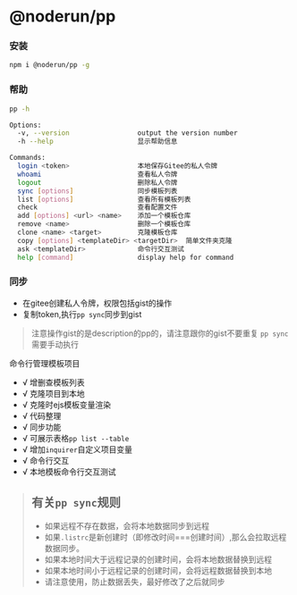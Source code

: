 # @noderun/pp

### 安装
```bash
npm i @noderun/pp -g
```
### 帮助
```bash
pp -h

Options:
  -v, --version                 output the version number
  -h --help                     显示帮助信息

Commands:
  login <token>                 本地保存Gitee的私人令牌
  whoami                        查看私人令牌
  logout                        删除私人令牌
  sync [options]                同步模板列表
  list [options]                查看所有模板列表
  check                         查看配置文件
  add [options] <url> <name>    添加一个模板仓库
  remove <name>                 删除一个模板仓库
  clone <name> <target>         克隆模板仓库
  copy [options] <templateDir> <targetDir>  简单文件夹克隆
  ask <templateDir>             命令行交互测试
  help [command]                display help for command
```
### 同步
* 在gitee创建私人令牌，权限包括gist的操作
* 复制token,执行`pp sync`同步到gist
> 注意操作gist的是description的pp的，请注意跟你的gist不要重复
> `pp sync`需要手动执行

命令行管理模板项目

* √ 增删查模板列表 
* √ 克隆项目到本地
* √ 克隆时ejs模板变量渲染
* √ 代码整理
* √ 同步功能
* √ 可展示表格`pp list --table`
* √ 增加`inquirer`自定义项目变量
* √ 命令行交互
* √ 本地模板命令行交互测试


> ## 有关`pp sync`规则
> - 如果远程不存在数据，会将本地数据同步到远程
> - 如果`.listrc`是新创建时（即修改时间===创建时间）,那么会拉取远程数据同步。
> - 如果本地时间大于远程记录的创建时间，会将本地数据替换到远程
> - 如果本地时间小于远程记录的创建时间，会将远程数据替换到本地
> - 请注意使用，防止数据丢失，最好修改了之后就同步
